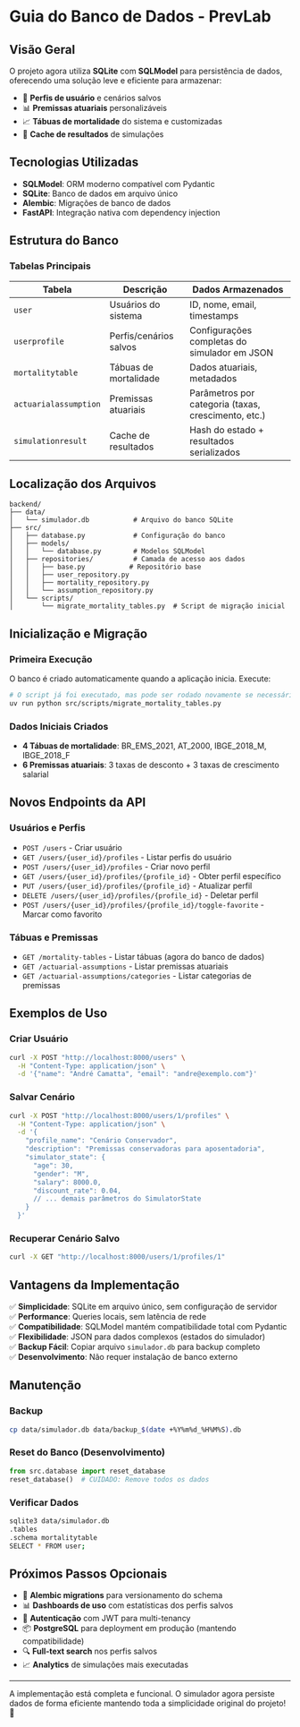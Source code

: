 # Guia do Banco de Dados - PrevLab

## Visão Geral

O projeto agora utiliza **SQLite** com **SQLModel** para persistência de dados, oferecendo uma solução leve e eficiente para armazenar:

- 👥 **Perfis de usuário** e cenários salvos
- 📊 **Premissas atuariais** personalizáveis  
- 📈 **Tábuas de mortalidade** do sistema e customizadas
- 🔄 **Cache de resultados** de simulações

## Tecnologias Utilizadas

- **SQLModel**: ORM moderno compatível com Pydantic
- **SQLite**: Banco de dados em arquivo único
- **Alembic**: Migrações de banco de dados
- **FastAPI**: Integração nativa com dependency injection

## Estrutura do Banco

### Tabelas Principais

| Tabela | Descrição | Dados Armazenados |
|--------|-----------|-------------------|
| `user` | Usuários do sistema | ID, nome, email, timestamps |
| `userprofile` | Perfis/cenários salvos | Configurações completas do simulador em JSON |
| `mortalitytable` | Tábuas de mortalidade | Dados atuariais, metadados |
| `actuarialassumption` | Premissas atuariais | Parâmetros por categoria (taxas, crescimento, etc.) |
| `simulationresult` | Cache de resultados | Hash do estado + resultados serializados |

## Localização dos Arquivos

```
backend/
├── data/
│   └── simulador.db           # Arquivo do banco SQLite
├── src/
│   ├── database.py            # Configuração do banco
│   ├── models/
│   │   └── database.py        # Modelos SQLModel
│   ├── repositories/          # Camada de acesso aos dados
│   │   ├── base.py           # Repositório base
│   │   ├── user_repository.py
│   │   ├── mortality_repository.py
│   │   └── assumption_repository.py
│   └── scripts/
│       └── migrate_mortality_tables.py  # Script de migração inicial
```

## Inicialização e Migração

### Primeira Execução

O banco é criado automaticamente quando a aplicação inicia. Execute:

```bash
# O script já foi executado, mas pode ser rodado novamente se necessário
uv run python src/scripts/migrate_mortality_tables.py
```

### Dados Iniciais Criados

- **4 Tábuas de mortalidade**: BR_EMS_2021, AT_2000, IBGE_2018_M, IBGE_2018_F
- **6 Premissas atuariais**: 3 taxas de desconto + 3 taxas de crescimento salarial

## Novos Endpoints da API

### Usuários e Perfis

- `POST /users` - Criar usuário
- `GET /users/{user_id}/profiles` - Listar perfis do usuário
- `POST /users/{user_id}/profiles` - Criar novo perfil
- `GET /users/{user_id}/profiles/{profile_id}` - Obter perfil específico
- `PUT /users/{user_id}/profiles/{profile_id}` - Atualizar perfil
- `DELETE /users/{user_id}/profiles/{profile_id}` - Deletar perfil
- `POST /users/{user_id}/profiles/{profile_id}/toggle-favorite` - Marcar como favorito

### Tábuas e Premissas

- `GET /mortality-tables` - Listar tábuas (agora do banco de dados)
- `GET /actuarial-assumptions` - Listar premissas atuariais
- `GET /actuarial-assumptions/categories` - Listar categorias de premissas

## Exemplos de Uso

### Criar Usuário

```bash
curl -X POST "http://localhost:8000/users" \
  -H "Content-Type: application/json" \
  -d '{"name": "André Camatta", "email": "andre@exemplo.com"}'
```

### Salvar Cenário

```bash
curl -X POST "http://localhost:8000/users/1/profiles" \
  -H "Content-Type: application/json" \
  -d '{
    "profile_name": "Cenário Conservador",
    "description": "Premissas conservadoras para aposentadoria",
    "simulator_state": {
      "age": 30,
      "gender": "M",
      "salary": 8000.0,
      "discount_rate": 0.04,
      // ... demais parâmetros do SimulatorState
    }
  }'
```

### Recuperar Cenário Salvo

```bash
curl -X GET "http://localhost:8000/users/1/profiles/1"
```

## Vantagens da Implementação

✅ **Simplicidade**: SQLite em arquivo único, sem configuração de servidor  
✅ **Performance**: Queries locais, sem latência de rede  
✅ **Compatibilidade**: SQLModel mantém compatibilidade total com Pydantic  
✅ **Flexibilidade**: JSON para dados complexos (estados do simulador)  
✅ **Backup Fácil**: Copiar arquivo `simulador.db` para backup completo  
✅ **Desenvolvimento**: Não requer instalação de banco externo  

## Manutenção

### Backup

```bash
cp data/simulador.db data/backup_$(date +%Y%m%d_%H%M%S).db
```

### Reset do Banco (Desenvolvimento)

```python
from src.database import reset_database
reset_database()  # CUIDADO: Remove todos os dados
```

### Verificar Dados

```bash
sqlite3 data/simulador.db
.tables
.schema mortalitytable
SELECT * FROM user;
```

## Próximos Passos Opcionais

- 🔄 **Alembic migrations** para versionamento do schema
- 📊 **Dashboards de uso** com estatísticas dos perfis salvos
- 🔐 **Autenticação** com JWT para multi-tenancy
- 📦 **PostgreSQL** para deployment em produção (mantendo compatibilidade)
- 🔍 **Full-text search** nos perfis salvos
- 📈 **Analytics** de simulações mais executadas

---

A implementação está completa e funcional. O simulador agora persiste dados de forma eficiente mantendo toda a simplicidade original do projeto! 🚀